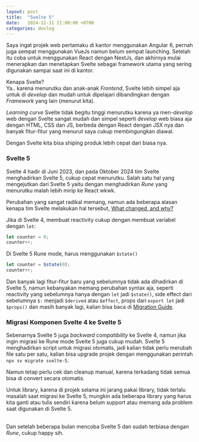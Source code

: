 ```yaml
---
layout: post
title:  "Svelte 5"
date:   2024-12-31 21:00:00 +0700
categories: devlog
---
```

Saya ingat projek web pertamaku di kantor menggunakan Angular 6, pernah juga sempat menggunakan VueJs namun belum sempat launching. Setelah itu coba untuk menggunakan React dengan NextJs, dan akhirnya mulai menerapkan dan menetapkan Svelte sebagai framework utama yang sering digunakan sampai saat ini di kantor.

Kenapa Svelte?\
Ya.. karena menurutku dan anak-anak *Frontend*, Svelte lebih simpel aja untuk di *develop* dan mudah untuk dipelajari dibandingkan dengan *Framework* yang lain (menurut kita).

*Learning curve* Svelte tidak begitu tinggi menurutku karena ya men-*develop* web dengan Svelte sangat mudah dan simpel seperti *develop* web biasa aja dengan HTML, CSS dan JS, berbeda dengan React dengan JSX nya dan banyak fitur-fitur yang menurut saya cukup membingungkan diawal.

Dengan Svelte kita bisa shiping produk lebih cepat dari biasa nya.

### Svelte 5

Svelte 4 hadir di Juni 2023, dan pada Oktober 2024 tim Svelte menghadirkan Svelte 5, cukup cepat  menurutku. Salah satu hal yang mengejutkan dari Svelte 5 yaitu dengan menghadirkan *Rune* yang menurutku malah lebih mirip ke React wkwk.

Perubahan yang sangat radikal memang, namun ada beberapa alasan kenapa tim Svelte melakukan hal tersebut, [What changed, and why?](https://svelte.dev/blog/svelte-5-is-alive#What-changed-and-why)

Jika di Svelte 4, membuat reactivity cukup dengan membuat variabel dengan `let`:
```javascript
let counter = 0;
counter++;
```
Di Svelte 5 Rune mode, harus menggunakan `$state()`
```javascript
let counter = $state(0);
counter++;
```

Dan banyak lagi fitur-fitur baru yang sebelumnya tidak ada dihadirkan di Svelte 5, namun kebanyakan memang perubahan syntax aja, seperti reactivity yang sebelumnya hanya dengan `let` jadi `$state()`, side effect dari sebelumnya `$:` menjadi `$derived` atau `$effect`, props dari `export let` jadi `$props()` dan masih banyak lagi, kalian bisa baca di [Migration Guide](https://svelte.dev/docs/svelte/v5-migration-guide).

### Migrasi Komponen Svelte 4 ke Svelte 5

Sebenarnya Svelte 5 juga *backward compatibility* ke Svelte 4, namun jika ingin migrasi ke Rune mode Svelte 5 juga cukup mudah. Svelte 5 menghadirkan script untuk migrasi otomatis, jadi kalian tidak perlu merubah file satu per satu, kalian bisa upgrade projek dengan menggunakan perintah `npx sv migrate svelte-5`.

Namun tetap perlu cek dan cleanup manual, karena terkadang tidak semua bisa di convert secara otomatis. 

Untuk library, karena di projek selama ini jarang pakai library, tidak terlalu masalah saat migrasi ke Svelte 5, mungkin ada beberapa library yang harus kita ganti atau tulis sendiri karena belum support atau memang ada problem saat digunakan di Svelte 5.  

\
Dan setelah beberapa bulan mencoba Svelte 5 dan sudah terbiasa dengan *Rune*, cukup happy sih.